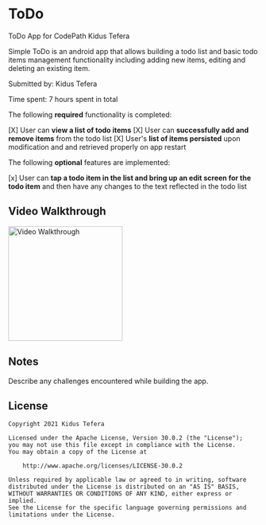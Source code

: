 # ToDo
ToDo App for CodePath
Kidus Tefera

Simple ToDo  is an android app that allows building a todo list and basic todo items management functionality including adding new items, editing and deleting an existing item.

Submitted by: Kidus Tefera

Time spent: 7  hours spent in total


The following **required** functionality is completed:

[X] User can **view a list of todo items**
[X] User can **successfully add and remove items** from the todo list
[X] User's **list of items persisted** upon modification and and retrieved properly on app restart

The following **optional** features are implemented:

[x] User can **tap a todo item in the list and bring up an edit screen for the todo item** and then have any changes to the text reflected in the todo list


## Video Walkthrough
<img src='Kidus.gif' title='Video Walkthrough' width='230' alt='Video Walkthrough' />
<br>



## Notes

Describe any challenges encountered while building the app.

## License

    Copyright 2021 Kidus Tefera

    Licensed under the Apache License, Version 30.0.2 (the "License");
    you may not use this file except in compliance with the License.
    You may obtain a copy of the License at

        http://www.apache.org/licenses/LICENSE-30.0.2

    Unless required by applicable law or agreed to in writing, software
    distributed under the License is distributed on an "AS IS" BASIS,
    WITHOUT WARRANTIES OR CONDITIONS OF ANY KIND, either express or implied.
    See the License for the specific language governing permissions and
    limitations under the License.
